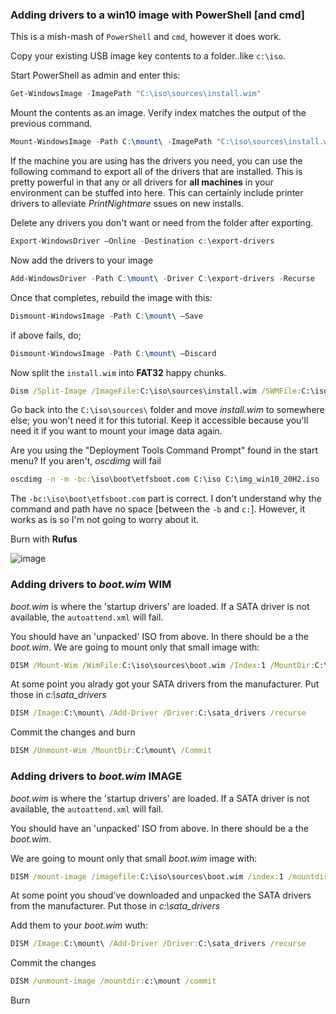 ### Adding drivers to a win10 image with PowerShell [and cmd]

This is a mish-mash of ```PowerShell``` and ```cmd```, however it does work.

Copy your existing USB image key contents to a folder..like ```c:\iso```.

Start PowerShell as admin and enter this:
```powershell
Get-WindowsImage -ImagePath "C:\iso\sources\install.wim"
```

Mount the contents as an image. Verify index matches the output of the previous command. 
```powershell
Mount-WindowsImage -Path C:\mount\ -ImagePath "C:\iso\sources\install.wim" -Index 1
```

If the machine you are using has the drivers you need, you can use the following command to export all of the drivers that are installed. This is pretty powerful in that any or all drivers for **all machines** in your environment can be stuffed into here. This can certainly include printer drivers to alleviate *PrintNightmare* ssues on new installs.

Delete any drivers you don't want or need from the folder after exporting.

```powershell
Export-WindowsDriver –Online -Destination c:\export-drivers
```

Now add the drivers to your image

```powershell
Add-WindowsDriver -Path C:\mount\ -Driver C:\export-drivers -Recurse
```


Once that completes, rebuild the image with this:
```powershell
Dismount-WindowsImage -Path C:\mount\ –Save
```
if above fails, do;

```powershell
Dismount-WindowsImage -Path C:\mount\ –Discard
```

Now split the ```install.wim``` into **FAT32** happy chunks.

```cmd
Dism /Split-Image /ImageFile:C:\iso\sources\install.wim /SWMFile:C:\iso\sources\install.swm /FileSize:3999     
```

Go back into the ```C:\iso\sources\``` folder and move *install.wim* to somewhere else; you won't need it for this tutorial. Keep it accessible because you'll need it if you want to mount your image data again. 

Are you using the "Deployment Tools Command Prompt" found in the start menu?  If you aren't, *oscdimg* will fail

```cmd
oscdimg -n -m -bc:\iso\boot\etfsboot.com C:\iso C:\img_win10_20H2.iso
```

The ```-bc:\iso\boot\etfsboot.com``` part is correct. I don't understand why the command and path have no space [between the ```-b``` and ```c:```]. However, it works as is so I'm not going to worry about it.

Burn with **Rufus**

![image](https://user-images.githubusercontent.com/10509740/156253753-b9f0896a-5f7b-4396-add5-f642a8c87a0d.png)



### Adding drivers to *boot.wim* WIM 

*boot.wim* is where the 'startup drivers' are loaded. If a SATA driver is not available, the ```autoattend.xml``` will fail.

You should have an 'unpacked' ISO from above. In there should be a the *boot.wim*. We are going to mount only that small image with:

```cmd
DISM /Mount-Wim /WimFile:C:\iso\sources\boot.wim /Index:1 /MountDir:C:\mount\
```


At some point you alrady got your SATA drivers from the manufacturer. Put those in *c:\sata_drivers*
```cmd
DISM /Image:C:\mount\ /Add-Driver /Driver:C:\sata_drivers /recurse
```


Commit the changes and burn
```cmd
DISM /Unmount-Wim /MountDir:C:\mount\ /Commit
```


### Adding drivers to *boot.wim* IMAGE 

*boot.wim* is where the 'startup drivers' are loaded. If a SATA driver is not available, the ```autoattend.xml``` will fail.

You should have an 'unpacked' ISO from above. In there should be a the *boot.wim*. 

We are going to mount only that small *boot.wim* image with:
```cmd
DISM /mount-image /imagefile:C:\iso\sources\boot.wim /index:1 /mountdir:C:\mount\
```

At some point you shoud've downloaded and unpacked the SATA drivers from the manufacturer. Put those in *c:\sata_drivers*

Add them to your *boot.wim* wuth:
```cmd
DISM /Image:C:\mount\ /Add-Driver /Driver:C:\sata_drivers /recurse
```
Commit the changes
```cmd
DISM /unmount-image /mountdir:c:\mount /commit 
```
Burn

